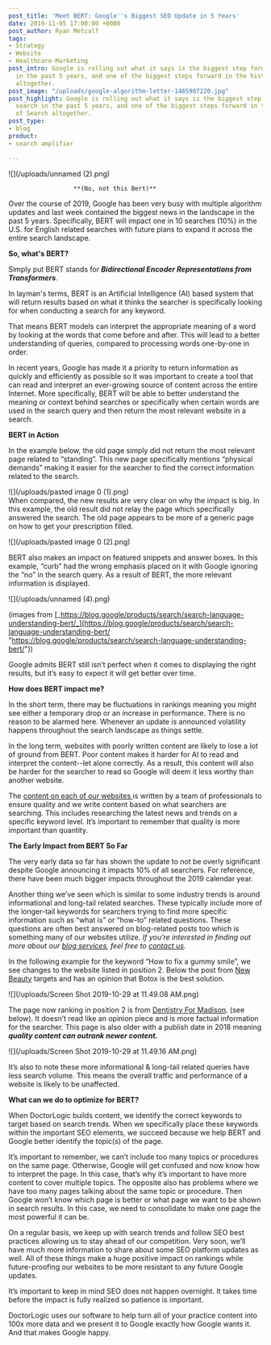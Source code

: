 ```yaml
---
post_title: 'Meet BERT: Google''s Biggest SEO Update in 5 Years'
date: 2019-11-05 17:00:00 +0000
post_author: Ryan Metcalf
tags:
- Strategy
- Website
- Healthcare-Marketing
post_intro: Google is rolling out what it says is the biggest step forward for search
  in the past 5 years, and one of the biggest steps forward in the history of Search
  altogether.
post_image: "/uploads/google-algorithm-letter-1465907220.jpg"
post_highlight: Google is rolling out what it says is the biggest step forward for
  search in the past 5 years, and one of the biggest steps forward in the history
  of Search altogether.
post_type:
- blog
product:
- search amplifier

---
```

![](/uploads/unnamed (2).png)

                      **(No, not this Bert)**

Over the course of 2019, Google has been very busy with multiple algorithm updates and last week contained the biggest news in the landscape in the past 5 years. Specifically, BERT will impact one in 10 searches (10%) in the U.S. for English related searches with future plans to expand it across the entire search landscape.

**So, what's  BERT?**

Simply put BERT stands for **_Bidirectional Encoder Representations from Transformers_**.

In layman's terms, BERT is an Artificial Intelligence (AI) based system that will return results based on what it thinks the searcher is specifically looking for when conducting a search for any keyword.

That means BERT models can interpret the appropriate meaning of a word by looking at the words that come before and after. This will lead to a better understanding of queries, compared to processing words one-by-one in order.

In recent years, Google has made it a priority to return information as quickly and efficiently as possible so it was important to create a tool that can read and interpret an ever-growing source of content across the entire Internet. More specifically, BERT will be able to better understand the meaning or context behind searches or specifically when certain words are used in the search query and then return the most relevant website in a search.

**BERT in Action**

In the example below, the old page simply did not return the most relevant page related to “standing”. This new page specifically mentions “physical demands” making it easier for the searcher to find the correct information related to the search.

![](/uploads/pasted image 0 (1).png)  
When compared, the new results are very clear on why the impact is big. In this example, the old result did not relay the page which specifically answered the search. The old page appears to be more of a generic page on how to get your prescription filled.

![](/uploads/pasted image 0 (2).png)

BERT also makes an impact on featured snippets and answer boxes. In this example, “curb” had the wrong emphasis placed on it with Google ignoring the “no” in the search query. As a result of BERT, the more relevant information is displayed.

![](/uploads/unnamed (4).png)

(images from [_https://blog.google/products/search/search-language-understanding-bert/_](https://blog.google/products/search/search-language-understanding-bert/ "https://blog.google/products/search/search-language-understanding-bert/"))

Google admits BERT still isn’t perfect when it comes to displaying the right results, but it’s easy to expect it will get better over time.

**How does BERT impact me?**

In the short term, there may be fluctuations in rankings meaning you might see either a temporary drop or an increase in performance. There is no reason to be alarmed here. Whenever an update is announced volatility happens throughout the search landscape as things settle.

In the long term, websites with poorly written content are likely to lose a lot of ground from BERT. Poor content makes it harder for AI to read and interpret the content--let alone correctly. As a result, this content will also be harder for the searcher to read so Google will deem it less worthy than another website.

The [content on each of our websites ](https://doctorlogic.com/content-multiplier "Medical Marketing Content")is written by a team of professionals to ensure quality and we write content based on what searchers are searching. This includes researching the latest news and trends on a specific keyword level. It’s important to remember that quality is more important than quantity.

**The Early Impact from BERT So Far**

The very early data so far has shown the update to not be overly significant despite Google announcing it impacts 10% of all searchers. For reference, there have been much bigger impacts throughout the 2019 calendar year.

Another thing we’ve seen which is similar to some industry trends is around informational and long-tail related searches. These typically include more of the longer-tail keywords for searchers trying to find more specific information such as “what is” or “how-to” related questions. These questions are often best answered on blog-related posts too which is something many of our websites utilize. _If you’re interested in finding out more about our_ [_blog services_]()_, feel free to_ [_contact us_]()_._

In the following example for the keyword “How to fix a gummy smile”, we see changes to the website listed in position 2. Below the post from [New Beauty](https://www.newbeauty.com/hottopic/blogpost/11232-botox-cosmetic-nonsurgical-gummy-smile-correction/) targets and has an opinion that Botox is the best solution.

![](/uploads/Screen Shot 2019-10-29 at 11.49.08 AM.png)

The page now ranking in position 2 is from [Dentistry For Madison](https://www.dentistryformadison.com/how-to-fix-a-gummy-smile/). (see below). It doesn’t read like an opinion piece and is more factual information for the searcher. This page is also older with a publish date in 2018 meaning **_quality content can outrank newer content._**

![](/uploads/Screen Shot 2019-10-29 at 11.49.16 AM.png)

It’s also to note these more informational & long-tail related queries have less search volume. This means the overall traffic and performance of a website is likely to be unaffected.

**What can we do to optimize for BERT?**

When DoctorLogic builds content, we identify the correct keywords to target based on search trends. When we specifically place these keywords within the important SEO elements, we succeed because we help BERT and Google better identify the topic(s) of the page.

It’s important to remember, we can’t include too many topics or procedures on the same page. Otherwise, Google will get confused and now know how to interpret the page. In this case, that’s why it’s important to have more content to cover multiple topics. The opposite also has problems where we have too many pages talking about the same topic or procedure. Then Google won’t know which page is better or what page we want to be shown in search results. In this case, we need to consolidate to make one page the most powerful it can be.

On a regular basis, we keep up with search trends and follow SEO best practices allowing us to stay ahead of our competition. Very soon, we’ll have much more information to share about some SEO platform updates as well. All of these things make a huge positive impact on rankings while future-proofing our websites to be more resistant to any future Google updates.

It’s important to keep in mind SEO does not happen overnight. It takes time before the impact is fully realized so patience is important.

DoctorLogic uses our software to help turn all of your practice content into 100x more data and we present it to Google exactly how Google wants it. And that makes Google happy. 